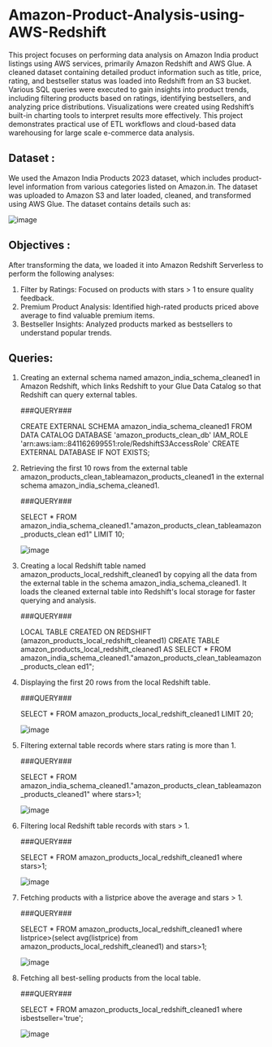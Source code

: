 # Amazon-Product-Analysis-using-AWS-Redshift
This project focuses on performing data analysis on Amazon India product listings using AWS 
services, primarily Amazon Redshift and AWS Glue. A cleaned dataset containing detailed product 
information such as title, price, rating, and bestseller status was loaded into Redshift from an S3 
bucket. Various SQL queries were executed to gain insights into product trends, including filtering 
products based on ratings, identifying bestsellers, and analyzing price distributions. Visualizations 
were created using Redshift’s built-in charting tools to interpret results more effectively. This 
project demonstrates practical use of ETL workflows and cloud-based data warehousing for large
scale e-commerce data analysis.

## Dataset : 
We used the Amazon India Products 2023 dataset, which includes product-level information 
from various categories listed on Amazon.in. The dataset was uploaded to Amazon S3 and later 
loaded, cleaned, and transformed using AWS Glue. The dataset contains details such as: 

![image](https://github.com/user-attachments/assets/052bd14c-c5a9-481e-b66b-0cb9949c1ece)

## Objectives : 
After transforming the data, we loaded it into Amazon Redshift Serverless to perform the 
following analyses: 
1. Filter by Ratings: Focused on products with stars > 1 to ensure quality feedback. 
2. Premium Product Analysis: Identified high-rated products priced above average to find 
valuable premium items. 
3. Bestseller Insights: Analyzed products marked as bestsellers to understand popular trends.

## Queries: 
1. Creating an external schema named amazon_india_schema_cleaned1 in Amazon Redshift, which links Redshift to your Glue Data Catalog so that Redshift can query external tables.
   
   ###QUERY### 

   CREATE EXTERNAL SCHEMA amazon_india_schema_cleaned1 
   FROM DATA CATALOG 
   DATABASE 'amazon_products_clean_db' 
   IAM_ROLE 'arn:aws:iam::841162699551:role/RedshiftS3AccessRole' 
   CREATE EXTERNAL DATABASE IF NOT EXISTS; 


2. Retrieving the first 10 rows from the external table amazon_products_clean_tableamazon_products_cleaned1 in the external schema amazon_india_schema_cleaned1.
   
   ###QUERY###
   
   SELECT * FROM 
   amazon_india_schema_cleaned1."amazon_products_clean_tableamazon_products_clean
   ed1" LIMIT 10;
   
   ![image](https://github.com/user-attachments/assets/b98ad691-ca02-4ef9-8eed-15d7d992b1df)


3. Creating a local Redshift table named amazon_products_local_redshift_cleaned1 by copying all the data from the external table in the schema amazon_india_schema_cleaned1. It loads the cleaned external table into Redshift's local storage for faster querying and analysis.
   
   ###QUERY###
   
   LOCAL TABLE CREATED ON REDSHIFT 
   (amazon_products_local_redshift_cleaned1) 
   CREATE TABLE amazon_products_local_redshift_cleaned1 AS 
   SELECT * FROM 
   amazon_india_schema_cleaned1."amazon_products_clean_tableamazon_products_clean
   ed1";


4. Displaying the first 20 rows from the local Redshift table.
   
   ###QUERY###
   
   SELECT * FROM amazon_products_local_redshift_cleaned1 LIMIT 20;

   ![image](https://github.com/user-attachments/assets/4a453efe-4911-4860-917d-4952dc24347d)


5. Filtering external table records where stars rating is more than 1.
   
   ###QUERY###
   
   SELECT * FROM  amazon_india_schema_cleaned1."amazon_products_clean_tableamazon_products_cleaned1" where stars>1;

   ![image](https://github.com/user-attachments/assets/a4e67e2e-0e98-46e6-bf1f-83cab4e717c2)


6. Filtering local Redshift table records with stars > 1.
   
   ###QUERY###
   
   SELECT * FROM amazon_products_local_redshift_cleaned1 where stars>1;

    ![image](https://github.com/user-attachments/assets/d841de4d-7e20-4055-9fbd-7917df618313)


7. Fetching products with a listprice above the average and stars > 1.
   
   ###QUERY###
   
   SELECT * FROM amazon_products_local_redshift_cleaned1 where listprice>(select avg(listprice) from amazon_products_local_redshift_cleaned1) and stars>1;

   ![image](https://github.com/user-attachments/assets/36d1645c-6534-4989-ae00-784fd3f23c0a)


8. Fetching all best-selling products from the local table. 
 
   ###QUERY### 
 
   SELECT * FROM amazon_products_local_redshift_cleaned1 where isbestseller='true';

   ![image](https://github.com/user-attachments/assets/d12a1317-4580-49f2-abe0-36514840d52f)


